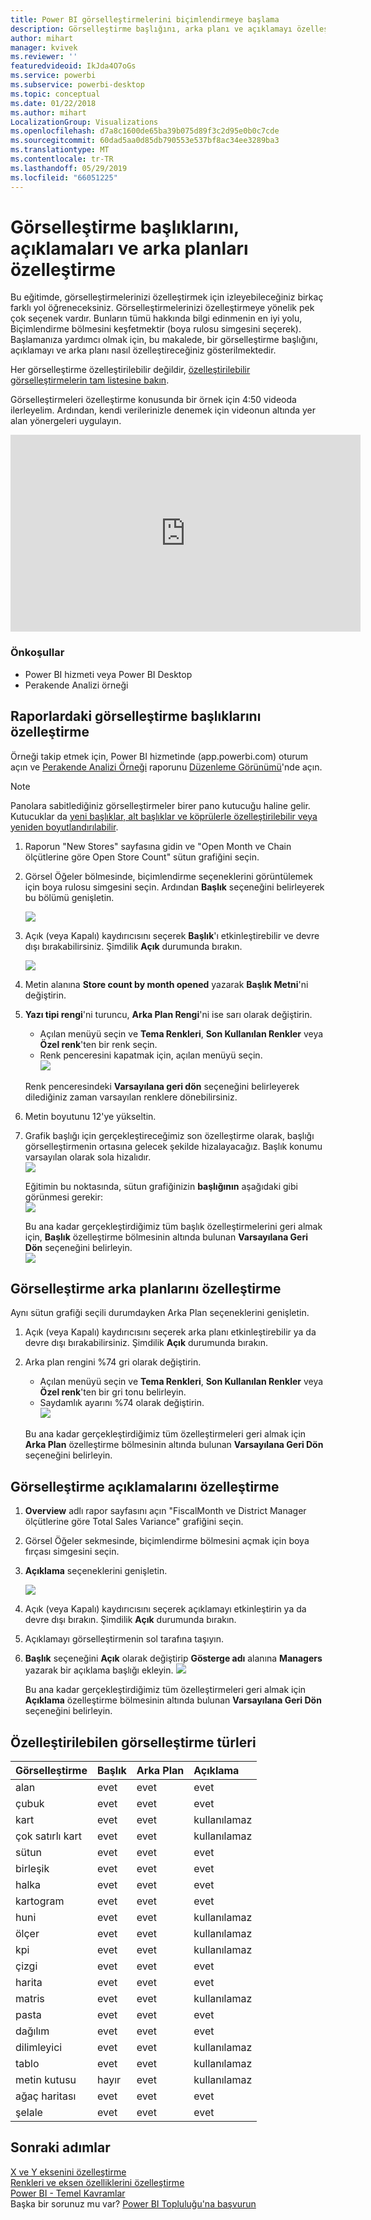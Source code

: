 ```yaml
---
title: Power BI görselleştirmelerini biçimlendirmeye başlama
description: Görselleştirme başlığını, arka planı ve açıklamayı özelleştirme
author: mihart
manager: kvivek
ms.reviewer: ''
featuredvideoid: IkJda4O7oGs
ms.service: powerbi
ms.subservice: powerbi-desktop
ms.topic: conceptual
ms.date: 01/22/2018
ms.author: mihart
LocalizationGroup: Visualizations
ms.openlocfilehash: d7a8c1600de65ba39b075d89f3c2d95e0b0c7cde
ms.sourcegitcommit: 60dad5aa0d85db790553e537bf8ac34ee3289ba3
ms.translationtype: MT
ms.contentlocale: tr-TR
ms.lasthandoff: 05/29/2019
ms.locfileid: "66051225"
---
```

# <a name="customize-visualization-titles-legends-and-backgrounds"></a>Görselleştirme başlıklarını, açıklamaları ve arka planları özelleştirme
Bu eğitimde, görselleştirmelerinizi özelleştirmek için izleyebileceğiniz birkaç farklı yol öğreneceksiniz.   Görselleştirmelerinizi özelleştirmeye yönelik pek çok seçenek vardır. Bunların tümü hakkında bilgi edinmenin en iyi yolu, Biçimlendirme bölmesini keşfetmektir (boya rulosu simgesini seçerek).  Başlamanıza yardımcı olmak için, bu makalede, bir görselleştirme başlığını, açıklamayı ve arka planı nasıl özelleştireceğiniz gösterilmektedir.  

Her görselleştirme özelleştirilebilir değildir, [özelleştirilebilir görselleştirmelerin tam listesine bakın](#list).  

Görselleştirmeleri özelleştirme konusunda bir örnek için 4:50 videoda ilerleyelim. Ardından, kendi verilerinizle denemek için videonun altında yer alan yönergeleri uygulayın.

<iframe width="560" height="315" src="https://www.youtube.com/embed/IkJda4O7oGs" frameborder="0" allowfullscreen></iframe>

### <a name="prerequisites"></a>Önkoşullar
- Power BI hizmeti veya Power BI Desktop
- Perakende Analizi örneği

## <a name="customize-visualization-titles-in-reports"></a>Raporlardaki görselleştirme başlıklarını özelleştirme
Örneği takip etmek için, Power BI hizmetinde (app.powerbi.com) oturum açın ve [Perakende Analizi Örneği](../sample-datasets.md) raporunu [Düzenleme Görünümü](../service-interact-with-a-report-in-editing-view.md)'nde açın.

> [!NOTE]
> Panolara sabitlediğiniz görselleştirmeler birer pano kutucuğu haline gelir.  Kutucuklar da [yeni başlıklar, alt başlıklar ve köprülerle özelleştirilebilir veya yeniden boyutlandırılabilir](../service-dashboard-edit-tile.md).
> 
> 

1. Raporun "New Stores" sayfasına gidin ve "Open Month ve Chain ölçütlerine göre Open Store Count" sütun grafiğini seçin.
2. Görsel Öğeler bölmesinde, biçimlendirme seçeneklerini görüntülemek için boya rulosu simgesini seçin.  Ardından **Başlık** seçeneğini belirleyerek bu bölümü genişletin.  

   ![](media/power-bi-visualization-customize-title-background-and-legend/power-bi-formatting-menu.png)
3. Açık (veya Kapalı) kaydırıcısını seçerek **Başlık**'ı etkinleştirebilir ve devre dışı bırakabilirsiniz. Şimdilik **Açık** durumunda bırakın.  

   ![](media/power-bi-visualization-customize-title-background-and-legend/onoffslider.png)
4. Metin alanına **Store count by month opened** yazarak **Başlık Metni**'ni değiştirin.  
5. **Yazı tipi rengi**'ni turuncu, **Arka Plan Rengi**'ni ise sarı olarak değiştirin.

   * Açılan menüyü seçin ve **Tema Renkleri**, **Son Kullanılan Renkler** veya **Özel renk**'ten bir renk seçin.
   * Renk penceresini kapatmak için, açılan menüyü seçin.  
     ![](media/power-bi-visualization-customize-title-background-and-legend/customizecolorpicker.png)

   Renk penceresindeki **Varsayılana geri dön** seçeneğini belirleyerek dilediğiniz zaman varsayılan renklere dönebilirsiniz.
6. Metin boyutunu 12'ye yükseltin.
7. Grafik başlığı için gerçekleştireceğimiz son özelleştirme olarak, başlığı görselleştirmenin ortasına gelecek şekilde hizalayacağız. Başlık konumu varsayılan olarak sola hizalıdır.  
   ![](media/power-bi-visualization-customize-title-background-and-legend/customizealign.png)

    Eğitimin bu noktasında, sütun grafiğinizin **başlığının** aşağıdaki gibi görünmesi gerekir:  
    ![](media/power-bi-visualization-customize-title-background-and-legend/tutorialprogress1.png)

    Bu ana kadar gerçekleştirdiğimiz tüm başlık özelleştirmelerini geri almak için, **Başlık** özelleştirme bölmesinin altında bulunan **Varsayılana Geri Dön** seçeneğini belirleyin.  
    ![](media/power-bi-visualization-customize-title-background-and-legend/revertall.png)

## <a name="customize-visualization-backgrounds"></a>Görselleştirme arka planlarını özelleştirme
Aynı sütun grafiği seçili durumdayken Arka Plan seçeneklerini genişletin.

1. Açık (veya Kapalı) kaydırıcısını seçerek arka planı etkinleştirebilir ya da devre dışı bırakabilirsiniz. Şimdilik **Açık** durumunda bırakın.
2. Arka plan rengini %74 gri olarak değiştirin.

   * Açılan menüyü seçin ve **Tema Renkleri**, **Son Kullanılan Renkler** veya **Özel renk**'ten bir gri tonu belirleyin.
   * Saydamlık ayarını %74 olarak değiştirin.   
     ![](media/power-bi-visualization-customize-title-background-and-legend/power-bi-customize-background.png)

   Bu ana kadar gerçekleştirdiğimiz tüm özelleştirmeleri geri almak için **Arka Plan** özelleştirme bölmesinin altında bulunan **Varsayılana Geri Dön** seçeneğini belirleyin.

## <a name="customize-visualization-legends"></a>Görselleştirme açıklamalarını özelleştirme
1. **Overview** adlı rapor sayfasını açın "FiscalMonth ve District Manager ölçütlerine göre Total Sales Variance" grafiğini seçin.
2. Görsel Öğeler sekmesinde, biçimlendirme bölmesini açmak için boya fırçası simgesini seçin.  
3. **Açıklama** seçeneklerini genişletin.

      ![](media/power-bi-visualization-customize-title-background-and-legend/legend.png)
4. Açık (veya Kapalı) kaydırıcısını seçerek açıklamayı etkinleştirin ya da devre dışı bırakın. Şimdilik **Açık** durumunda bırakın.
5. Açıklamayı görselleştirmenin sol tarafına taşıyın.    
6. **Başlık** seçeneğini **Açık** olarak değiştirip **Gösterge adı** alanına **Managers** yazarak bir açıklama başlığı ekleyin.
   ![](media/power-bi-visualization-customize-title-background-and-legend/legend-move.png)

   Bu ana kadar gerçekleştirdiğimiz tüm özelleştirmeleri geri almak için **Açıklama** özelleştirme bölmesinin altında bulunan **Varsayılana Geri Dön** seçeneğini belirleyin.

<a name="list"></a>

## <a name="visualization-types-that-can-be-customized"></a>Özelleştirilebilen görselleştirme türleri

| Görselleştirme | Başlık | Arka Plan | Açıklama |
|:--- |:--- |:--- |:--- |
| alan |evet |evet |evet |
| çubuk |evet |evet |evet |
| kart |evet |evet |kullanılamaz |
| çok satırlı kart |evet |evet |kullanılamaz |
| sütun |evet |evet |evet |
| birleşik |evet |evet |evet |
| halka |evet |evet |evet |
| kartogram |evet |evet |evet |
| huni |evet |evet |kullanılamaz |
| ölçer |evet |evet |kullanılamaz |
| kpi |evet |evet |kullanılamaz |
| çizgi |evet |evet |evet |
| harita |evet |evet |evet |
| matris |evet |evet |kullanılamaz |
| pasta |evet |evet |evet |
| dağılım |evet |evet |evet |
| dilimleyici |evet |evet |kullanılamaz |
| tablo |evet |evet |kullanılamaz |
| metin kutusu |hayır |evet |kullanılamaz |
| ağaç haritası |evet |evet |evet |
| şelale |evet |evet |evet |

## <a name="next-steps"></a>Sonraki adımlar
[X ve Y eksenini özelleştirme](power-bi-visualization-customize-x-axis-and-y-axis.md)  
[Renkleri ve eksen özelliklerini özelleştirme](service-getting-started-with-color-formatting-and-axis-properties.md)  
[Power BI - Temel Kavramlar](../consumer/end-user-basic-concepts.md)  
Başka bir sorunuz mu var? [Power BI Topluluğu'na başvurun](http://community.powerbi.com/)


